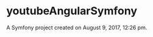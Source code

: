 youtubeAngularSymfony
=====================

A Symfony project created on August 9, 2017, 12:26 pm.

